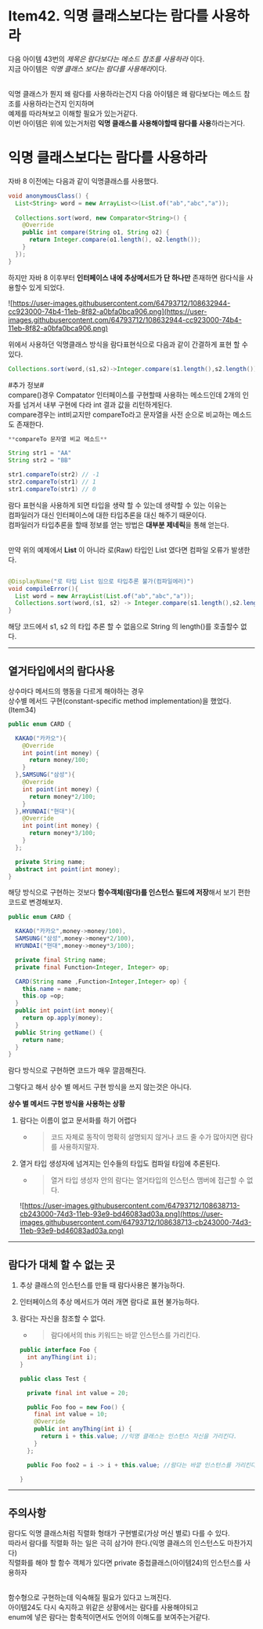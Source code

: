 # Item42. 익명 클래스보다는 람다를 사용하라

다음 아이템 43번의 *제목은 람다보다는 메소드 참조를 사용하라* 이다.   
지금 아이템은 *익명 클래스 보다는 람다를 사용해라*이다.   
<br>

익명 클래스가 뭔지 왜 람다를 사용하라는건지 다음 아이템은 왜 람다보다는 메소드 참조를 사용하라는건지 인지하며   
예제를 따라쳐보고 이해할 필요가 있는거같다.   
이번 아이템은 위에 있는거처럼 **익명 클래스를 사용해야할때 람다를 사용**하라는거다.  

# **익명 클래스보다는 람다를 사용하라**

자바 8 이전에는 다음과 같이 익명클래스를 사용했다.

```java
void anonymousClass() {
  List<String> word = new ArrayList<>(List.of("ab","abc","a"));
  
  Collections.sort(word, new Comparator<String>() {
    @Override
    public int compare(String o1, String o2) {
      return Integer.compare(o1.length(), o2.length());
    }
  });  
}
```

하지만 자바 8 이후부터 **인터페이스 내에 추상메서드가 단 하나만** 존재하면 람다식을 사용할수 있게 되었다.

![https://user-images.githubusercontent.com/64793712/108632944-cc923000-74b4-11eb-8f82-a0bfa0bca906.png](https://user-images.githubusercontent.com/64793712/108632944-cc923000-74b4-11eb-8f82-a0bfa0bca906.png)

위에서 사용하던 익명클래스 방식을 람다표현식으로 다음과 같이 간결하게 표현 할 수 있다.

```java
Collections.sort(word,(s1,s2)->Integer.compare(s1.length(),s2.length()));
```

#추가 정보#  
compare()경우 Compatator 인터페이스를 구현할때 사용하는 메소드인데 2개의 인자를 넘겨서 내부 구현에 다라 int 결과 값을 리턴하게된다.  
compare경우는 int비교지만 compareTo라고 문자열을 사전 순으로 비교하는 메소드도 존재한다.   

```java
**compareTo 문자열 비교 메소드** 

String str1 = "AA" 
String str2 = "BB"

str1.compareTo(str2) // -1 
str2.compareTo(str1) // 1
str1.compareTo(str1) // 0
```

람다 표현식을 사용하게 되면 타입을 생략 할 수 있는데 생략할 수 있는 이유는  
컴파일러가 대신 인터페이스에 대한 타입추론을 대신 해주기 때문이다.  
컴파일러가 타입추론을 할때 정보를 얻는 방법은 **대부분 제네릭**을 통해 얻는다.  
<br>

만약 위의 예제에서 **List<String>** 이 아니라 로(Raw) 타입인 List 였다면 컴파일 오류가 발생한다.  

```java

@DisplayName("로 타입 List 임으로 타입추론 불가(컴파일에러)")
void compileError(){
  List word = new ArrayList(List.of("ab","abc","a"));
  Collections.sort(word,(s1, s2) -> Integer.compare(s1.length(),s2.length()));
}
```

해당 코드에서 s1, s2 의 타입 추론 할 수 없음으로 String 의 length()를 호출할수 없다.

---

## **열거타입에서의 람다사용**   
상수마다 메서드의 행동을 다르게 해야하는 경우  
상수별 메서드 구현(constant-specific method implementation)을 했었다.(Item34)  

```java
public enum CARD {

  KAKAO("카카오"){
    @Override
    int point(int money) {
      return money/100;
    }
  },SAMSUNG("삼성"){
    @Override
    int point(int money) {
      return money*2/100;
    }
  },HYUNDAI("현대"){
    @Override
    int point(int money) {
      return money*3/100;
    }
  };

  private String name;
  abstract int point(int money);
}
```

해당 방식으로 구현하는 것보다 **함수객체(람다)를 인스턴스 필드에 저장**해서 보기 편한 코드로 변경해보자.

```java
public enum CARD {

  KAKAO("카카오",money->money/100),
  SAMSUNG("삼성",money->money*2/100),
  HYUNDAI("현대",money->money*3/100);

  private final String name;
  private final Function<Integer, Integer> op;

  CARD(String name ,Function<Integer,Integer> op) {
    this.name = name;
    this.op =op;
  }
  public int point(int money){
    return op.apply(money);
  }
  public String getName() {
    return name;
  }
}
```

람다 방식으로 구현하면 코드가 매우 깔끔해진다.

그렇다고 해서 상수 별 메서드 구현 방식을 쓰지 않는것은 아니다.

**상수 별 메서드 구현 방식을 사용하는 상황**

1. 람다는 이름이 없고 문서화를 하기 어렵다
    - > 코드 자체로 동작이 명확히 설명되지 않거나 코드 줄 수가 많아지면 람다를 사용하지말자.
2. 열거 타입 생성자에 넘겨지는 인수들의 타입도 컴파일 타임에 추론된다.
    - > 열거 타입 생성자 안의 람다는 열거타입의 인스턴스 맴버에 접근할 수 없다.
    
    ![https://user-images.githubusercontent.com/64793712/108638713-cb243000-74d3-11eb-93e9-bd46083ad03a.png](https://user-images.githubusercontent.com/64793712/108638713-cb243000-74d3-11eb-93e9-bd46083ad03a.png)
    

---

## **람다가 대체 할 수 없는 곳**

1. 추상 클래스의 인스턴스를 만들 때 람다사용은 불가능하다.
2. 인터페이스의 추상 메서드가 여러 개면 람다로 표현 불가능하다.
3. 람다는 자신을 참조할 수 없다.
    - > 람다에서의 this 키워드는 바깥 인스턴스를 가리킨다.
    
    ```java
    public interface Foo {
      int anyThing(int i);
    }
    
    public class Test {
    
      private final int value = 20;
    
      public Foo foo = new Foo() {
        final int value = 10;
        @Override
        public int anyThing(int i) {
          return i + this.value; //익명 클래스는 인스턴스 자신을 가리킨다.
        }
      };
    
      public Foo foo2 = i -> i + this.value; //람다는 바깥 인스턴스를 가리킨다.
    
    }
    ```
    

---

## **주의사항**  
람다도 익명 클래스처럼 직렬화 형태가 구현별로(가상 머신 별로) 다를 수 있다.  
따라서 람다를 직렬화 하는 일은 극히 삼가야 한다.(익명 클래스의 인스턴스도 마찬가지다)  
직렬화를 해야 할 함수 객체가 있다면 private 중첩클래스(아이템24)의 인스턴스를 사용하자  
<br>
  
함수형으로 구현하는데 익숙해질 필요가 있다고 느껴진다.   
아이템24도 다시 숙지하고 위같은 상황에서는 람다를 사용해야되고  
enum에 넣은 람다는 함축적이면서도 언어의 이해도를 보여주는거같다.  
